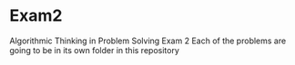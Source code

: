 # Exam2
Algorithmic Thinking in Problem Solving Exam 2
Each of the problems are going to be in its own folder in this repository
